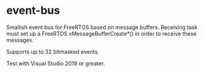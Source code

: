 # event-bus
Smallish event bus for FreeRTOS based on message buffers.  Receiving task must set up
a FreeRTOS xMessageBufferCreate*() in order to receive these messages.

Supports up to 32 bitmasked events.

Test with Visual Studio 2019 or greater.